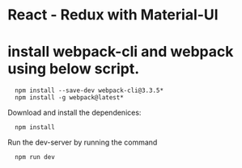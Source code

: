 # React - Redux with Material-UI

# install webpack-cli and webpack using below script.
```
  npm install --save-dev webpack-cli@3.3.5*
  npm install -g webpack@latest*
```

Download and install the dependenices:
```
  npm install
```

Run the dev-server by running the command
```
  npm run dev
```